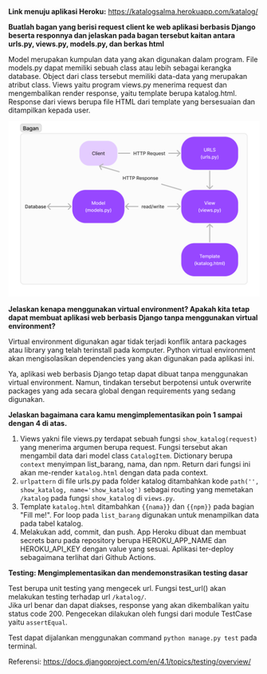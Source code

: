 **Link menuju aplikasi Heroku:** https://katalogsalma.herokuapp.com/katalog/


**Buatlah bagan yang berisi request client ke web aplikasi berbasis Django beserta responnya dan jelaskan pada bagan tersebut kaitan antara urls.py, views.py, models.py, dan berkas html**

Model merupakan kumpulan data yang akan digunakan dalam program. File models.py dapat memiliki sebuah class atau lebih sebagai kerangka database. Object dari class tersebut memiliki data-data yang merupakan atribut class. Views yaitu program views.py menerima request dan mengembalikan render response, yaitu template berupa katalog.html. Response dari views berupa file HTML dari template yang bersesuaian dan ditampilkan kepada user.

![Bagan](bagan.png)


**Jelaskan kenapa menggunakan virtual environment? Apakah kita tetap dapat membuat aplikasi web berbasis Django tanpa menggunakan virtual environment?**

Virtual environment digunakan agar tidak terjadi konflik antara packages atau library yang telah terinstall pada komputer. Python virtual environment akan mengisolasikan dependencies yang akan digunakan pada aplikasi ini.

Ya, aplikasi web berbasis Django tetap dapat dibuat tanpa menggunakan virtual environment. Namun, tindakan tersebut berpotensi untuk overwrite packages yang ada secara global dengan requirements yang sedang digunakan.


**Jelaskan bagaimana cara kamu mengimplementasikan poin 1 sampai dengan 4 di atas.**
1. Views yakni file views.py terdapat sebuah fungsi `show_katalog(request)` yang menerima argumen berupa request. Fungsi tersebut akan mengambil data dari model class `CatalogItem`. Dictionary berupa `context` menyimpan list_barang, nama, dan npm. Return dari fungsi ini akan me-render `katalog.html` dengan data pada context.
2. `urlpattern` di file urls.py pada folder katalog ditambahkan kode `path('', show_katalog, name='show_katalog')` sebagai routing yang memetakan `/katalog` pada fungsi `show_katalog` di `views.py`.
3. Template `katalog.html` ditambahkan `{{nama}}` dan `{{npm}}` pada bagian "Fill me!". For loop pada `list_barang` digunakan untuk menampilkan data pada tabel katalog.
4. Melakukan add, commit, dan push. App Heroku dibuat dan membuat secrets baru pada repository berupa HEROKU_APP_NAME dan HEROKU_API_KEY dengan value yang sesuai. Aplikasi ter-deploy sebagaimana terlihat dari Github Actions.

**Testing: Mengimplementasikan dan mendemonstrasikan testing dasar**

Test berupa unit testing yang mengecek url. Fungsi test_url() akan melakukan testing terhadap url `/katalog/`.  
Jika url benar dan dapat diakses, response yang akan dikembalikan yaitu status code 200. Pengecekan dilakukan oleh fungsi dari module TestCase yaitu `assertEqual`.

Test dapat dijalankan menggunakan command `python manage.py test` pada terminal.

Referensi: https://docs.djangoproject.com/en/4.1/topics/testing/overview/

